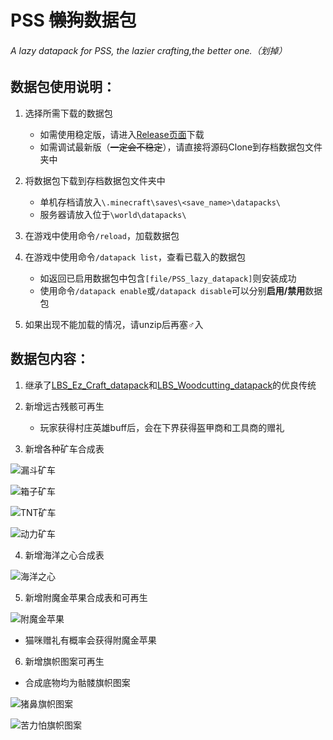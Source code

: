 # PSS ~~懒狗~~数据包
###### A lazy datapack for PSS, the lazier crafting,the better one.（划掉）

## 数据包使用说明：
1. 选择所需下载的数据包  
   - 如需使用稳定版，请进入[Release页面](https://github.com/DreamingLri/PSS_lazy_datapack/releases)下载  
   - 如需调试最新版（~~一定会不稳定~~），请直接将源码Clone到存档数据包文件夹中  

2. 将数据包下载到存档数据包文件夹中  
   - 单机存档请放入`\.minecraft\saves\<save_name>\datapacks\`  
   - 服务器请放入位于`\world\datapacks\`  

3. 在游戏中使用命令`/reload`，加载数据包  

4. 在游戏中使用命令`/datapack list`，查看已载入的数据包  
   - 如返回已启用数据包中包含`[file/PSS_lazy_datapack]`则安装成功  
   - 使用命令`/datapack enable`或`/datapack disable`可以分别**启用/禁用**数据包  

5. 如果出现不能加载的情况，请unzip后再塞♂入

## 数据包内容：
1. 继承了[LBS_Ez_Craft_datapack](https://github.com/Sinbing/LBS_Ez_Craft_datapack/)和[LBS_Woodcutting_datapack](https://github.com/Sinbing/LBS_Woodcutting_datapack/)的优良传统

2. 新增远古残骸可再生
   - 玩家获得村庄英雄buff后，会在下界获得盔甲商和工具商的赠礼

3. 新增各种矿车合成表

 ![漏斗矿车](https://s2.loli.net/2022/04/08/XV8qa7nrNBWhGC3.png)  

 ![箱子矿车](https://s2.loli.net/2022/04/08/rA1EG3ZSn7tV2Ig.png)   

 ![TNT矿车](https://s2.loli.net/2022/04/08/F6KIyLtTEurX4gD.png)  
 
 ![动力矿车](https://s2.loli.net/2022/04/08/1r97ynV38FlvJiM.png)  

4. 新增海洋之心合成表

 ![海洋之心](https://s2.loli.net/2022/04/08/x8UiaWQnDAKm7eS.png)

5. 新增附魔金苹果合成表和可再生

 ![附魔金苹果](https://s2.loli.net/2022/04/08/QJ7W6grIZt5yzq2.png)
 
 - 猫咪赠礼有概率会获得附魔金苹果

6. 新增旗帜图案可再生

 - 合成底物均为骷髅旗帜图案

 ![猪鼻旗帜图案](https://s2.loli.net/2022/04/09/mlvZd8uABjDQGxE.png)
 
 ![苦力怕旗帜图案](https://s2.loli.net/2022/04/09/tdVsP1BHYwm7ruQ.png)

